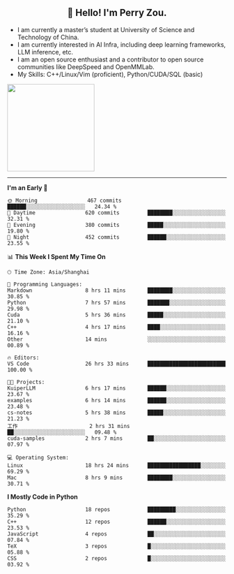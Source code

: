 <h2 align="center">👋 Hello! I'm Perry Zou.</h2>

- I am currently a master’s student at University of Science and Technology of China.
- I am currently interested in AI Infra, including deep learning frameworks, LLM inference, etc.
- I am an open source enthusiast and a contributor to open source communities like DeepSpeed and OpenMMLab.
- My Skills: C++/Linux/Vim (proficient), Python/CUDA/SQL (basic)

<img height=200 align="center" src="https://github-readme-stats.vercel.app/api?username=zonepg" />

-------

<!--START_SECTION:waka-->
**I'm an Early 🐤** 

```text
🌞 Morning                467 commits         ██████░░░░░░░░░░░░░░░░░░░   24.34 % 
🌆 Daytime                620 commits         ████████░░░░░░░░░░░░░░░░░   32.31 % 
🌃 Evening                380 commits         █████░░░░░░░░░░░░░░░░░░░░   19.80 % 
🌙 Night                  452 commits         ██████░░░░░░░░░░░░░░░░░░░   23.55 % 
```


📊 **This Week I Spent My Time On** 

```text
🕑︎ Time Zone: Asia/Shanghai

💬 Programming Languages: 
Markdown                 8 hrs 11 mins       ████████░░░░░░░░░░░░░░░░░   30.85 % 
Python                   7 hrs 57 mins       ███████░░░░░░░░░░░░░░░░░░   29.98 % 
Cuda                     5 hrs 36 mins       █████░░░░░░░░░░░░░░░░░░░░   21.10 % 
C++                      4 hrs 17 mins       ████░░░░░░░░░░░░░░░░░░░░░   16.16 % 
Other                    14 mins             ░░░░░░░░░░░░░░░░░░░░░░░░░   00.89 % 

🔥 Editors: 
VS Code                  26 hrs 33 mins      █████████████████████████   100.00 % 

🐱‍💻 Projects: 
KuiperLLM                6 hrs 17 mins       ██████░░░░░░░░░░░░░░░░░░░   23.67 % 
examples                 6 hrs 14 mins       ██████░░░░░░░░░░░░░░░░░░░   23.48 % 
cs-notes                 5 hrs 38 mins       █████░░░░░░░░░░░░░░░░░░░░   21.23 % 
工作                       2 hrs 31 mins       ██░░░░░░░░░░░░░░░░░░░░░░░   09.48 % 
cuda-samples             2 hrs 7 mins        ██░░░░░░░░░░░░░░░░░░░░░░░   07.97 % 

💻 Operating System: 
Linux                    18 hrs 24 mins      █████████████████░░░░░░░░   69.29 % 
Mac                      8 hrs 9 mins        ████████░░░░░░░░░░░░░░░░░   30.71 % 
```

**I Mostly Code in Python** 

```text
Python                   18 repos            █████████░░░░░░░░░░░░░░░░   35.29 % 
C++                      12 repos            ██████░░░░░░░░░░░░░░░░░░░   23.53 % 
JavaScript               4 repos             ██░░░░░░░░░░░░░░░░░░░░░░░   07.84 % 
TeX                      3 repos             █░░░░░░░░░░░░░░░░░░░░░░░░   05.88 % 
CSS                      2 repos             █░░░░░░░░░░░░░░░░░░░░░░░░   03.92 % 
```




<!--END_SECTION:waka-->
